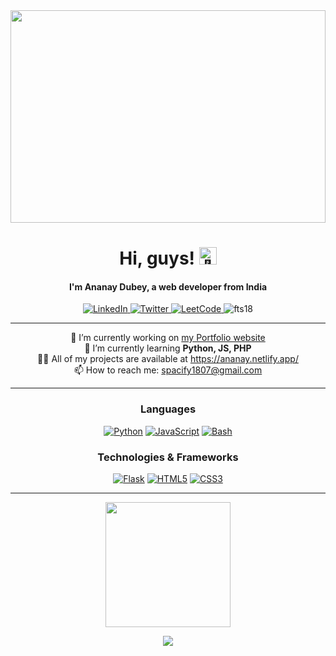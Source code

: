 <div align="center">
  <img src="pattern.svg" width="100%" height="340px">
</div>
<h1 align="center">Hi, guys! <img src="https://github.com/wervlad/wervlad/assets/24524555/766d336d-b87d-44ba-807c-c51de2bc6b4d" width="28px" alt="👋"></h1>
<h4 align="center">I'm Ananay Dubey, a web developer from India</h4>

<p align="center"> 
    <a href="https://www.linkedin.com/in/ananaydubey" target="_blank">
        <img src="https://img.shields.io/badge/LinkedIn-black?style=for-the-badge&logo=linkedin&logoColor=white" alt="LinkedIn">
    </a>  
    <a href="https://twitter.com/spacify18" target="_blank">
        <img src="https://img.shields.io/badge/Twitter-black?style=for-the-badge&logo=twitter" alt="Twitter">
    </a>
    <a href="https://leetcode.com/ananaydubey/" target="_blank">
        <img src="https://img.shields.io/badge/LeetCode-black?style=for-the-badge&logo=LeetCode" alt="LeetCode">
    </a>
    <img src="https://komarev.com/ghpvc/?username=fts18&label=Profile%20views&color=000000&style=for-the-badge" alt="fts18" /> 
</p>

---

<p align="center">
🔭 I’m currently working on <a href="https://github.com/FTS18/Portfolio" target="_blank">my Portfolio website</a> <br>
🌱 I’m currently learning <strong>Python, JS, PHP</strong> <br>
👨‍💻 All of my projects are available at <a href="https://ananay.netlify.app/" target="_blank">https://ananay.netlify.app/</a> <br>
📫 How to reach me: <a href="mailto:spacify1807@gmail.com">spacify1807@gmail.com</a> <br>
</p>

---

<div align="center">

### Languages

[![Python](https://img.shields.io/badge/python-black?style=for-the-badge&logo=python)](https://github.com/fts18) 
[![JavaScript](https://img.shields.io/badge/javascript-black?style=for-the-badge&logo=javascript)](https://github.com/fts18) 
[![Bash](https://img.shields.io/badge/bash-black?style=for-the-badge&logo=gnu-bash&logoColor=white)](https://github.com/fts18) 

### Technologies & Frameworks

[![Flask](https://img.shields.io/badge/flask-black?style=for-the-badge&logo=flask)](https://github.com/fts18) 
[![HTML5](https://img.shields.io/badge/html5-black?style=for-the-badge&logo=html5)](https://github.com/fts18) 
[![CSS3](https://img.shields.io/badge/css3-black?style=for-the-badge&logo=css3)](https://github.com/fts18) 

</div>

---

<p align="center">
<a href="https://github.com/fts18">
  <img height=200 align="center" src="https://github-readme-stats.vercel.app/api/top-langs?username=fts18&layout=compact&langs_count=8&card_width=320&theme=dark" />
</a>
</p>

<div align="center">
  <picture>
    <source
      srcset="https://github-readme-stats.vercel.app/api?username=fts18&card_width=320&show_icons=true&theme=dark"
      media="(prefers-color-scheme: dark)"
    />
    <source
      srcset="https://github-readme-stats.vercel.app/api?username=fts18&show_icons=true"
      media="(prefers-color-scheme: light), (prefers-color-scheme: no-preference)"
    />
    <img src="https://github-readme-stats.vercel.app/api?username=fts18&show_icons=true" />
  </picture>
</div>
